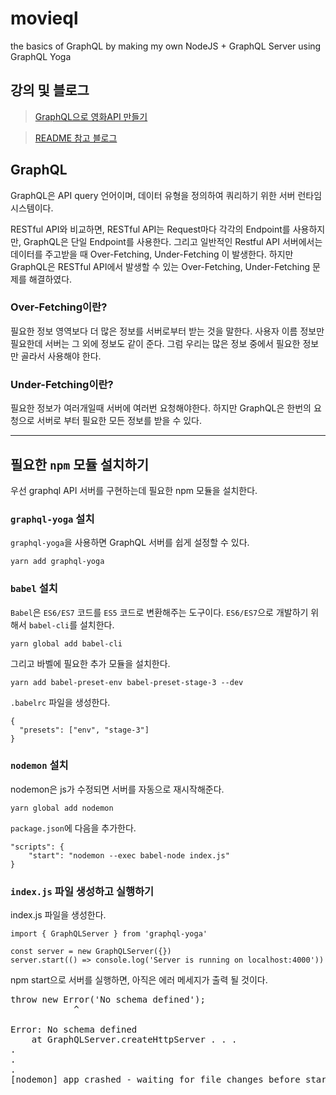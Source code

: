 # movieql
 the basics of GraphQL by making my own NodeJS + GraphQL Server using GraphQL Yoga

 ## 강의 및 블로그
 > [GraphQL으로 영화API 만들기](https://academy.nomadcoders.co/courses/enrolled/357405)

> [README 참고 블로그](https://anpigon.github.io/blog/kr/@anpigon/graphql-1-graphql-api--1541861904811/)

 ## GraphQL
 GraphQL은 API query 언어이며, 데이터 유형을 정의하여 쿼리하기 위한 서버 런타임 시스템이다.

 RESTful API와 비교하면, RESTful API는 Request마다 각각의 Endpoint를 사용하지만, GraphQL은 단일 Endpoint를 사용한다. 그리고 일반적인 Restful API 서버에서는 데이터를 주고받을 때 Over-Fetching, Under-Fetching 이 발생한다. 하지만 GraphQL은 RESTful API에서 발생할 수 있는 Over-Fetching, Under-Fetching 문제를 해결하였다.

  ### Over-Fetching이란?
  필요한 정보 영역보다 더 많은 정보를 서버로부터 받는 것을 말한다. 사용자 이름 정보만 필요한데 서버는 그 외에 정보도 같이 준다. 그럼 우리는 많은 정보 중에서 필요한 정보만 골라서 사용해야 한다.

  ### Under-Fetching이란?
  필요한 정보가 여러개일때 서버에 여러번 요청해야한다. 하지만 GraphQL은 한번의 요청으로 서버로 부터 필요한 모든 정보를 받을 수 있다.

* * *

## 필요한 `npm` 모듈 설치하기
우선 graphql API 서버를 구현하는데 필요한 npm 모듈을 설치한다.

### `graphql-yoga` 설치
`graphql-yoga`을 사용하면 GraphQL 서버를 쉽게 설정할 수 있다.

<code>yarn add graphql-yoga</code>

### `babel` 설치
`Babel`은 `ES6/ES7` 코드를 `ES5` 코드로 변환해주는 도구이다. `ES6/ES7`으로 개발하기 위해서 `babel-cli`를 설치한다.

<code>yarn global add babel-cli</code>

그리고 바벨에 필요한 추가 모듈을 설치한다.

<code>yarn add babel-preset-env babel-preset-stage-3 --dev</code>

`.babelrc` 파일을 생성한다.

<pre><code>{
  "presets": ["env", "stage-3"]
}</code></pre>

### `nodemon` 설치
nodemon은 js가 수정되면 서버를 자동으로 재시작해준다.

<code>yarn global add nodemon</code>

`package.json`에 다음을 추가한다.


<pre><code>"scripts": {
    "start": "nodemon --exec babel-node index.js"
}</code></pre>

### `index.js` 파일 생성하고 실행하기
index.js 파일을 생성한다.

<pre><code>import { GraphQLServer } from 'graphql-yoga'

const server = new GraphQLServer({})
server.start(() => console.log('Server is running on localhost:4000'))
</code></pre>

npm start으로 서버를 실행하면, 아직은 에러 메세지가 출력 될 것이다.

<pre>
throw new Error('No schema defined');
            ^

Error: No schema defined
    at GraphQLServer.createHttpServer . . .
.
.
.
[nodemon] app crashed - waiting for file changes before starting...
</pre>